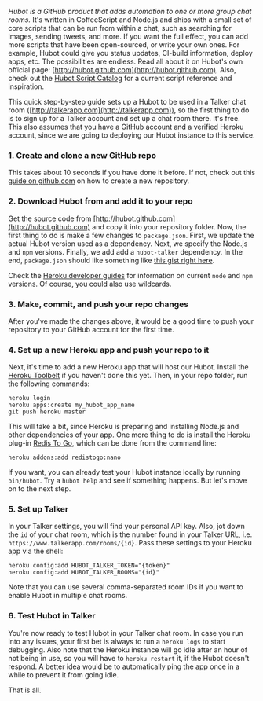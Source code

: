 _Hubot is a GitHub product that adds automation to one or more group chat rooms._ It's written in CoffeeScript and Node.js and ships with a small set of core scripts that can be run from within a chat, such as searching for images, sending tweets, and more. If you want the full effect, you can add more scripts that have been open-sourced, or write your own ones. For example, Hubot could give you status updates, CI-build information, deploy apps, etc. The possibilities are endless. Read all about it on Hubot's own official page: [http://hubot.github.com](http://hubot.github.com). Also, check out the [Hubot Script Catalog](http://hubot-script-catalog.herokuapp.com) for a current script reference and inspiration.

This quick step-by-step guide sets up a Hubot to be used in a Talker chat room ([http://talkerapp.com](http://talkerapp.com)), so the first thing to do is to sign up for a Talker account and set up a chat room there. It's free. This also assumes that you have a GitHub account and a verified Heroku account, since we are going to deploying our Hubot instance to this service.

### 1. Create and clone a new GitHub repo

This takes about 10 seconds if you have done it before. If not, check out this [guide on github.com](https://help.github.com/articles/create-a-repo) on how to create a new repository.

### 2. Download Hubot from and add it to your repo

Get the source code from [http://hubot.github.com](http://hubot.github.com) and copy it into your repository folder. Now, the first thing to do is make a few changes to `package.json`. First, we update the actual Hubot version used as a dependency. Next, we specify the Node.js and `npm` versions. Finally, we add add a `hubot-talker` dependency. In the end, `package.json` should like something like [this gist right here](https://gist.github.com/indrode/5014705).

Check the [Heroku developer guides](https://devcenter.heroku.com/articles/nodejs-versions) for information on current `node` and `npm` versions. Of course, you could also use wildcards.

### 3. Make, commit, and push your repo changes

After you've made the changes above, it would be a good time to push your repository to your GitHub account for the first time.

### 4. Set up a new Heroku app and push your repo to it

Next, it's time to add a new Heroku app that will host our Hubot. Install the [Heroku Toolbelt](https://toolbelt.heroku.com) if you haven't done this yet. Then, in your repo folder, run the following commands:

    heroku login
    heroku apps:create my_hubot_app_name
    git push heroku master

This will take a bit, since Heroku is preparing and installing Node.js and other dependencies of your app. One more thing to do is install the Heroku plug-in [Redis To Go](https://addons.heroku.com/redistogo), which can be done from the command line:

    heroku addons:add redistogo:nano

If you want, you can already test your Hubot instance locally by running `bin/hubot`. Try a `hubot help` and see if something happens. But let's move on to the next step.

### 5. Set up Talker

In your Talker settings, you will find your personal API key. Also, jot down the `id` of your chat room, which is the number found in your Talker URL, i.e. `https://www.talkerapp.com/rooms/{id}`. Pass these settings to your Heroku app via the shell:

    heroku config:add HUBOT_TALKER_TOKEN="{token}"
    heroku config:add HUBOT_TALKER_ROOMS="{id}"

Note that you can use several comma-separated room IDs if you want to enable Hubot in multiple chat rooms.

### 6. Test Hubot in Talker

You're now ready to test Hubot in your Talker chat room. In case you run into any issues, your first bet is always to run a `heroku logs` to start debugging. Also note that the Heroku instance will go idle after an hour of not being in use, so you will have to `heroku restart` it, if the Hubot doesn't respond. A better idea would be to automatically ping the app once in a while to prevent it from going idle.

That is all.
